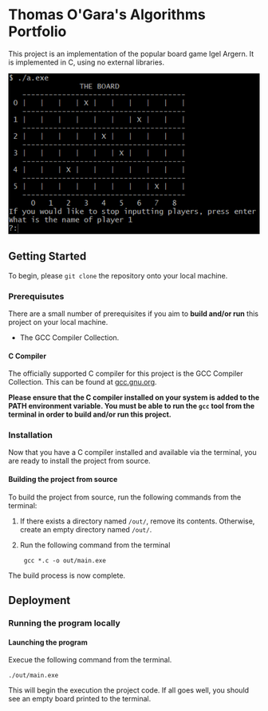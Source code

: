 # Thomas O'Gara's Algorithms Portfolio

This project is an implementation of the popular board game Igel Argern. It is implemented in C, using no external libraries.

![Screenshot of the welcome screen](screenshot.png)

## Getting Started

To begin, please `git clone` the repository onto your local machine.

### Prerequisutes

There are a small number of prerequisites if you aim to **build and/or run** this project on your local machine.

* The GCC Compiler Collection.

#### C Compiler

The officially supported C compiler for this project is the GCC Compiler Collection. This can be found at [gcc.gnu.org](https://https://gcc.gnu.org/).
  
**Please ensure that the C compiler installed on your system is added to the PATH environment variable.
You must be able to run the `gcc` tool from the terminal in order to build and/or run this project.**

### Installation

Now that you have a C compiler installed and available via the terminal, you are ready to install the project from source.

#### Building the project from source

To build the project from source, run the following commands from the terminal:

1. If there exists a directory named `/out/`, remove its contents. Otherwise, create an empty directory named `/out/`.
2. Run the following command from the terminal

        gcc *.c -o out/main.exe

The build process is now complete.

## Deployment

### Running the program locally

#### Launching the program

Execue the following command from the terminal.

    ./out/main.exe

This will begin the execution the project code. If all goes well, you should see an empty board printed to the terminal.
